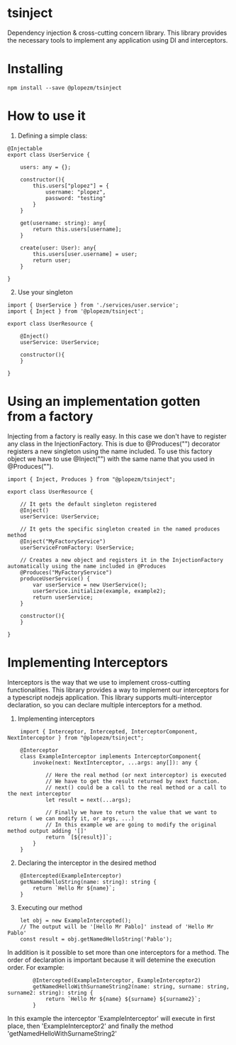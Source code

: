 # tsinject

Dependency injection & cross-cutting concern library. This library provides the necessary tools to implement any application using DI and interceptors.

# Installing

```
npm install --save @plopezm/tsinject
```

# How to use it

1. Defining a simple class: 

```
@Injectable
export class UserService {

    users: any = {};

    constructor(){
        this.users["plopez"] = {
            username: "plopez",
            password: "testing"
        }
    }

    get(username: string): any{
        return this.users[username];
    }

    create(user: User): any{
        this.users[user.username] = user;
        return user;
    }

}

```

2. Use your singleton

```
import { UserService } from './services/user.service';
import { Inject } from '@plopezm/tsinject';

export class UserResource {

    @Inject()
    userService: UserService;

    constructor(){        
    }

}
```

# Using an implementation gotten from a factory

Injecting from a factory is really easy. In this case we don't have to register any class in the InjectionFactory. This is due to @Produces("") decorator registers a new singleton using the name included. To use this factory object we have to use @Inject("") with the same name that you used in @Produces("").

```
import { Inject, Produces } from "@plopezm/tsinject";

export class UserResource {

    // It gets the default singleton registered
    @Inject()
    userService: UserService;

    // It gets the specific singleton created in the named produces method
    @Inject("MyFactoryService")
    userServiceFromFactory: UserService;

    // Creates a new object and registers it in the InjectionFactory automatically using the name included in @Produces
    @Produces("MyFactoryService")
    produceUserService() {
        var userService = new UserService();
        userService.initialize(example, example2);
        return userService;
    }

    constructor(){        
    }

}
```

# Implementing Interceptors

Interceptors is the way that we use to implement cross-cutting functionalities. This library provides a way to implement our interceptors for a typescript nodejs application. This library supports multi-interceptor declaration, so you can declare multiple interceptors for a method.

1. Implementing interceptors

```
    import { Interceptor, Intercepted, InterceptorComponent, NextInterceptor } from "@plopezm/tsinject";

    @Interceptor
    class ExampleInterceptor implements InterceptorComponent{
        invoke(next: NextInterceptor, ...args: any[]): any {

            // Here the real method (or next interceptor) is executed
            // We have to get the result returned by next function.
            // next() could be a call to the real method or a call to the next interceptor
            let result = next(...args);

            // Finally we have to return the value that we want to return ( we can modify it, or args, ...)
            // In this example we are going to modify the original method output adding '[]'
            return `[${result}]`;
        }
    }
```

2. Declaring the interceptor in the desired method

```
    @Intercepted(ExampleInterceptor)
    getNamedHelloString(name: string): string {
        return `Hello Mr ${name}`;
    }
```

3. Executing our method

```
    let obj = new ExampleIntercepted();
    // The output will be '[Hello Mr Pablo]' instead of 'Hello Mr Pablo'
    const result = obj.getNamedHelloString('Pablo');
```

In addition is it possible to set more than one interceptors for a method. The order of declaration is important because it will detemine the execution order. For example:

```
        @Intercepted(ExampleInterceptor, ExampleInterceptor2)
        getNamedHelloWithSurnameString2(name: string, surname: string, surname2: string): string {
            return `Hello Mr ${name} ${surname} ${surname2}`;
        }
```

In this example the interceptor 'ExampleInterceptor' will execute in first place, then 'ExampleInterceptor2' and finally the method 'getNamedHelloWithSurnameString2'

